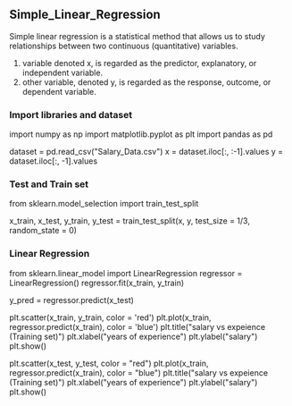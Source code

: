 ## Simple_Linear_Regression
Simple linear regression is a statistical method that allows us to study relationships between two continuous (quantitative) variables.

1. variable denoted x, is regarded as the predictor, explanatory, or independent variable.
2. other variable, denoted y, is regarded as the response, outcome, or dependent variable.
### Import libraries and dataset
import numpy as np
import matplotlib.pyplot as plt
import pandas as pd

dataset = pd.read_csv("Salary_Data.csv")
x = dataset.iloc[:, :-1].values
y = dataset.iloc[:, -1].values
### Test and Train set
from sklearn.model_selection import train_test_split

x_train, x_test, y_train, y_test = train_test_split(x, y, test_size = 1/3, random_state = 0)
### Linear Regression
from sklearn.linear_model import LinearRegression
regressor = LinearRegression()
regressor.fit(x_train, y_train)

y_pred = regressor.predict(x_test)

plt.scatter(x_train, y_train, color = 'red')
plt.plot(x_train, regressor.predict(x_train), color = 'blue')
plt.title("salary vs expeience (Training set)")
plt.xlabel("years of experience")
plt.ylabel("salary")
plt.show()

plt.scatter(x_test, y_test, color = "red")
plt.plot(x_train, regressor.predict(x_train), color = "blue")
plt.title("salary vs expeience (Training set)")
plt.xlabel("years of experience")
plt.ylabel("salary")
plt.show()
